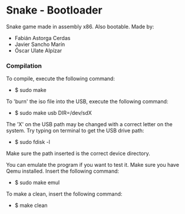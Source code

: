 # Snake - Bootloader
Snake game made in assembly x86. Also bootable.
Made by: 
* Fabián Astorga Cerdas
* Javier Sancho Marín
* Óscar Ulate Alpízar

### Compilation
To compile, execute the following command:

* $ sudo make 

To 'burn' the iso file into the USB, execute the following command:

* $ sudo make usb DIR=/dev/sdX

The 'X' on the USB path may be changed with a correct letter on the system. Try typing on terminal to get the USB drive path:

* $ sudo fdisk -l 

Make sure the path inserted is the correct device directory.

You can emulate the program if you want to test it. Make sure you have Qemu installed. Insert the following command: 

* $ sudo make emul

To make a clean, insert the following command: 

* $ make clean 
